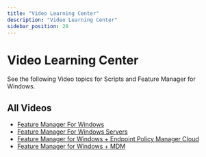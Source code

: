 ```yaml
---
title: "Video Learning Center"
description: "Video Learning Center"
sidebar_position: 20
---
```


# Video Learning Center

See the following Video topics for Scripts and Feature Manager for Windows.

## All Videos

- [Feature Manager For Windows](/docs/endpointpolicymanager/components/featuremanager/videos/allvideos/windows.md)
- [Feature Manager For Windows Servers](/docs/endpointpolicymanager/components/featuremanager/videos/allvideos/windowsservers.md)
- [Feature Manager for Windows + Endpoint Policy Manager Cloud](/docs/endpointpolicymanager/components/featuremanager/videos/allvideos/cloud.md)
- [Feature Manager for Windows + MDM](/docs/endpointpolicymanager/components/featuremanager/videos/allvideos/mdm.md)
